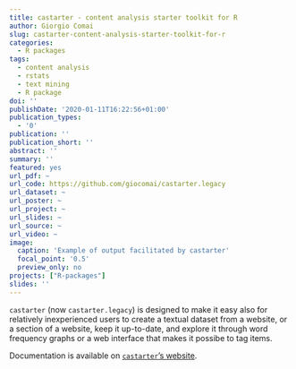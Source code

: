 ```yaml
---
title: castarter - content analysis starter toolkit for R
author: Giorgio Comai
slug: castarter-content-analysis-starter-toolkit-for-r
categories:
  - R packages
tags:
  - content analysis
  - rstats
  - text mining
  - R package
doi: ''
publishDate: '2020-01-11T16:22:56+01:00'
publication_types:
  - '0'
publication: ''
publication_short: ''
abstract: ''
summary: ''
featured: yes
url_pdf: ~
url_code: https://github.com/giocomai/castarter.legacy
url_dataset: ~
url_poster: ~
url_project: ~
url_slides: ~
url_source: ~
url_video: ~
image:
  caption: 'Example of output facilitated by castarter'
  focal_point: '0.5'
  preview_only: no
projects: ["R-packages"]
slides: ''
---
```


`castarter` (now `castarter.legacy`) is designed to make it easy also for relatively inexperienced users to create a textual dataset from a website, or a section of a website, keep it up-to-date, and explore it through word frequency graphs or a web interface that makes it possibe to tag items.

Documentation is available on [`castarter`’s website](https://giocomai.github.io/castarter).
